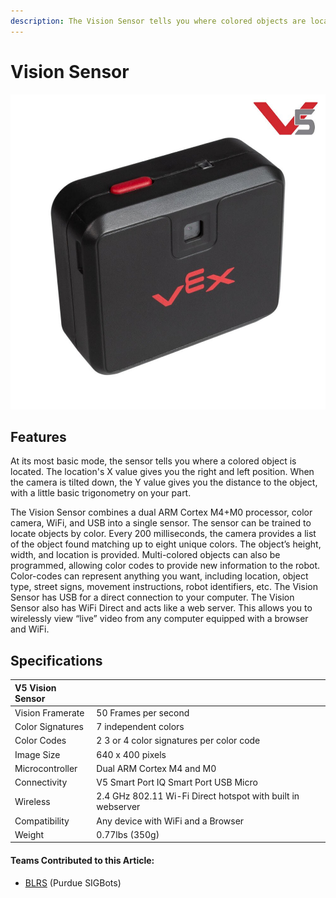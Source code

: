 ```yaml
---
description: The Vision Sensor tells you where colored objects are located.
---
```


# Vision Sensor

![V5 Vision Sensor](../../.gitbook/assets/visionsensor.jpg)

## Features

At its most basic mode, the sensor tells you where a colored object is located. The location's X value gives you the right and left position. When the camera is tilted down, the Y value gives you the distance to the object, with a little basic trigonometry on your part.

The Vision Sensor combines a dual ARM Cortex M4+M0 processor, color camera, WiFi, and USB into a single sensor. The sensor can be trained to locate objects by color. Every 200 milliseconds, the camera provides a list of the object found matching up to eight unique colors. The object’s height, width, and location is provided. Multi-colored objects can also be programmed, allowing color codes to provide new information to the robot. Color-codes can represent anything you want, including location, object type, street signs, movement instructions, robot identifiers, etc. The Vision Sensor has USB for a direct connection to your computer. The Vision Sensor also has WiFi Direct and acts like a web server. This allows you to wirelessly view “live” video from any computer equipped with a browser and WiFi.

## Specifications

|  **V5 Vision Sensor** |  |
| :--- | :--- |
| Vision Framerate | 50 Frames per second |
| Color Signatures | 7 independent colors |
| Color Codes | 2 3 or 4 color signatures per color code |
| Image Size | 640 x 400 pixels |
| Microcontroller | Dual ARM Cortex M4 and M0 |
| Connectivity | V5 Smart Port IQ Smart Port USB Micro |
| Wireless | 2.4 GHz 802.11 Wi-Fi Direct hotspot with built in webserver |
| Compatibility | Any device with WiFi and a Browser |
| Weight | 0.77lbs \(350g\) |



#### Teams Contributed to this Article:

* [BLRS](https://purduesigbots.com/) \(Purdue SIGBots\)

